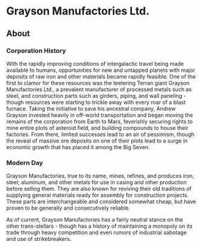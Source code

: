 # Grayson Manufactories Ltd.

## About

### Corporation History

With the rapidly improving conditions of intergalactic travel being made available to humans, opportunities for new and untapped planets with major deposits of raw iron and other materials became rapidly feasible. One of the first to clamor for these resources was the teetering Terran giant Grayson Manufactories Ltd., a prevalent manufacturer of processed metals such as steel, and construction parts such as girders, piping, and wall paneling - though resources were starting to trickle away with every roar of a blast furnace. Taking the initiative to save his ancestral company, Andrew Grayson invested heavily in off-world transportation and began moving the remains of the corporation from Earth to Mars, feverishly securing rights to mine entire plots of asteroid field, and building compounds to house their factories. From there, limited successes lead to an air of pessimism, though the reveal of massive ore deposits on one of their plots lead to a surge in economic growth that has placed it among the Big Seven.

### Modern Day

Grayson Manufactories, true to its name, mines, refines, and produces iron, steel, aluminum, and other metals for use in casing and other production before selling them. They are also known for reviving their old traditions of supplying general materials ready for assembly for construction projects. These parts are interchangeable and considered somewhat cheap, but have proven to be generally and consecutively reliable.

As of current, Grayson Manufactories has a fairly neutral stance on the other trans-stellars - though has a history of maintaining a monopoly on its trade through heavy competition and even rumors of industrial sabotage and use of strikebreakers.
